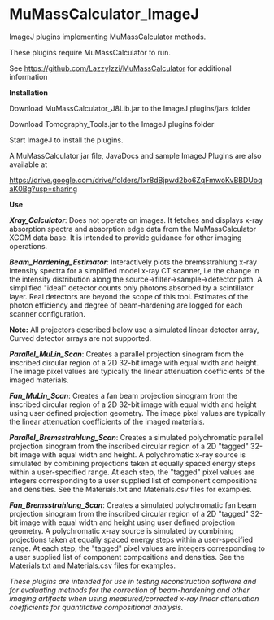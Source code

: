# MuMassCalculator_ImageJ
ImageJ plugins implementing MuMassCalculator methods.

These plugins require MuMassCalculator to run.

See https://github.com/LazzyIzzi/MuMassCalculator for additional information

**Installation**

Download MuMassCalculator_J8Lib.jar to the ImageJ plugins/jars folder

Download Tomography_Tools.jar to the ImageJ plugins folder

Start ImageJ to install the plugins.

A MuMassCalculator jar file, JavaDocs and sample ImageJ PlugIns are also available at

https://drive.google.com/drive/folders/1xr8dBjpwd2bo6ZqFmwoKvBBDUoqaK0Bg?usp=sharing

**Use**

**_Xray_Calculator_**: Does not operate on images. It fetches and displays x-ray absorption spectra and absorption edge data from the MuMassCalculator XCOM data base.  It is intended to provide guidance for other imaging operations.

**_Beam_Hardening_Estimator_**: Interactively plots the bremsstrahlung x-ray intensity spectra for a simplified model x-ray CT scanner, i.e the change in the intensity distribution along the source->filter->sample->detector path. A simplified "ideal" detector counts only photons absorbed by a scintillator layer.  Real detectors are beyond the scope of this tool. Estimates of the photon efficiency and degree of beam-hardening are logged for each scanner configuration.

**Note:** All projectors described below use a simulated linear detector array, Curved detector arrays are not supported.

**_Parallel_MuLin_Scan_**: Creates a parallel projection sinogram from the inscribed circular region of a 2D 32-bit image with equal width and height.  The image pixel values are typically the linear attenuation coefficients of the imaged materials.

**_Fan_MuLin_Scan_**: Creates a fan beam projection sinogram from the inscribed circular region of a 2D 32-bit image with equal width and height using user defined projection geometry.  The image pixel values are typically the linear attenuation coefficients of the imaged materials.

**_Parallel_Bremsstrahlung_Scan_**: Creates a simulated polychromatic parallel projection sinogram from the inscribed circular region of a 2D "tagged" 32-bit image with equal width and height.  A polychromatic x-ray source is simulated by combining projections taken at equally spaced energy steps within a user-specified range. At each step, the "tagged" pixel values are integers corresponding to a user supplied list of component compositions and densities. See the Materials.txt and Materials.csv files for examples. 

**_Fan_Bremsstrahlung_Scan_**: Creates a simulated polychromatic fan beam projection sinogram from the inscribed circular region of a 2D "tagged" 32-bit image with equal width and height using user defined projection geometry. A polychromatic x-ray source is simulated by combining projections taken at equally spaced energy steps within a user-specified range. At each step, the "tagged" pixel values are integers corresponding to a user supplied list of component compositions and densities. See the Materials.txt and Materials.csv files for examples. 

_These plugins are intended for use in testing reconstruction software and for evaluating methods for the correction of beam-hardening and other imaging artifacts when using measured/corrected x-ray linear attenuation coefficients for quantitative compositional analysis._
